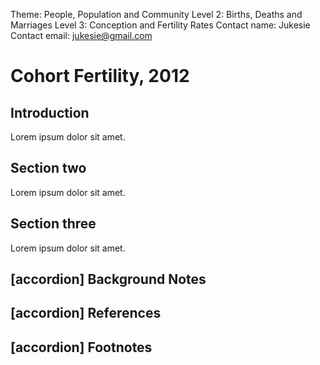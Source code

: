 Theme: People, Population and Community
Level 2: Births, Deaths and Marriages
Level 3: Conception and Fertility Rates
Contact name: Jukesie
Contact email: jukesie@gmail.com

# Cohort Fertility, 2012

## Introduction

Lorem ipsum dolor sit amet.

## Section two

Lorem ipsum dolor sit amet.

## Section three

Lorem ipsum dolor sit amet.

## [accordion] Background Notes

## [accordion] References

## [accordion] Footnotes
